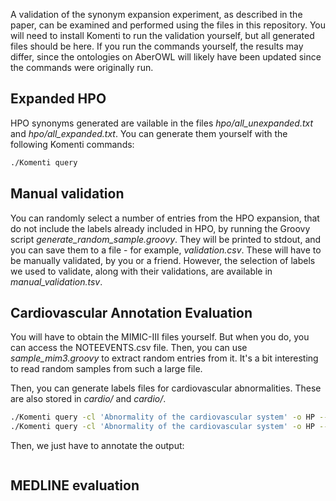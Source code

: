 A validation of the synonym expansion experiment, as described in the paper, can
be examined and performed using the files in this repository. You will need to
install Komenti to run the validation yourself, but all generated files should
be here. If you run the commands yourself, the results may differ, since the
ontologies on AberOWL will likely have been updated since the commands were
originally run.

## Expanded HPO

HPO synonyms generated are vailable in the files *hpo/all_unexpanded.txt* and
*hpo/all_expanded.txt*. You can generate them yourself with the following
Komenti commands:

```bash
./Komenti query
```

## Manual validation

You can randomly select a number of entries from the HPO expansion, that do not
include the labels already included in HPO, by running the Groovy script
*generate_random_sample.groovy*. They will be printed to stdout, and you can 
save them to a file - for example, *validation.csv*. These will have to be 
manually validated, by you or a friend. However, the selection of labels we 
used to validate, along with their validations, are available in
*manual_validation.tsv*.

## Cardiovascular Annotation Evaluation

You will have to obtain the MIMIC-III files yourself. But when you do, you can
access the NOTEEVENTS.csv file. Then, you can use *sample_mim3.groovy* to
extract random entries from it. It's a bit interesting to read random samples
from such a large file.

Then, you can generate labels files for cardiovascular abnormalities. These are
also stored in *cardio/* and *cardio/*.

```bash
./Komenti query -cl 'Abnormality of the cardiovascular system' -o HP --out cardio/unexpanded_cardiovasc.txt
./Komenti query -cl 'Abnormality of the cardiovascular system' -o HP --expand-synonyms --out cardio/expanded_cardiovasc.txt
```

Then, we just have to annotate the output:

```bash

```

## MEDLINE evaluation

